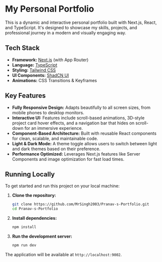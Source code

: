 # My Personal Portfolio

This is a dynamic and interactive personal portfolio built with Next.js, React, and TypeScript. It's designed to showcase my skills, projects, and professional journey in a modern and visually engaging way.

## Tech Stack

- **Framework:** [Next.js](https://nextjs.org/) (with App Router)
- **Language:** [TypeScript](https://www.typescriptlang.org/)
- **Styling:** [Tailwind CSS](https://tailwindcss.com/)
- **UI Components:** [ShadCN UI](https://ui.shadcn.com/)
- **Animations:** CSS Transitions & Keyframes

## Key Features

- **Fully Responsive Design:** Adapts beautifully to all screen sizes, from mobile phones to desktop monitors.
- **Interactive UI:** Features include scroll-based animations, 3D-style project card hover effects, and a navigation bar that hides on scroll-down for an immersive experience.
- **Component-Based Architecture:** Built with reusable React components for clean, scalable, and maintainable code.
- **Light & Dark Mode:** A theme toggle allows users to switch between light and dark themes based on their preference.
- **Performance Optimized:** Leverages Next.js features like Server Components and image optimization for fast load times.

## Running Locally

To get started and run this project on your local machine:

1.  **Clone the repository:**
    ```bash
    git clone https://github.com/MrSingh2003/Pranav-s-Portfolio.git
    cd Pranav-s-Portfolio
    ```

2.  **Install dependencies:**
    ```bash
    npm install
    ```

3.  **Run the development server:**
    ```bash
    npm run dev
    ```

The application will be available at `http://localhost:9002`.
